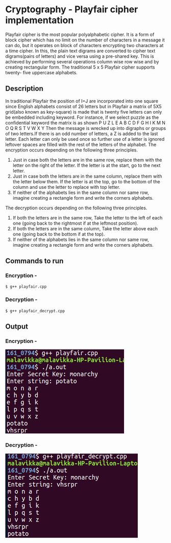 # Cryptography - Playfair cipher implementation

Playfair cipher is the most popular polyalphabetic cipher. It is a form of block cipher which has no limit on the number of characters in a message it can do, but it operates on block of characters encrypting two characters at a time cipher. In this, the plain text digrams are converted to cipher text digrams(pairs of letters) and vice versa using a pre-shared key. This is achieved by performing several operations column wise row wise and by creating rectangular form. The traditional 5 x 5 Playfair cipher supports twenty- five uppercase alphabets.

## Description
In traditional Playfair the position of I=J are incorporated into one square since English alphabets consist of 26 letters but in Playfair a matrix of 5X5 grid(also known as key-square) is made that is twenty five letters can only be embedded including keyword. For instance, if we select puzzle as the confidential keyword the matrix is as shown
			P U	Z	L	E
			A	B	C	D	F
			G	H	I	K	M
			N	O	Q	R	S
			T	V	W	X	Y
Then the message is wrecked up into digraphs or groups of two letters.If there is an odd number of letters, a Z is added to the last letter. Each letter can only be used once so further use of a letter is ignored leftover spaces are filled with the rest of the letters of the alphabet.
The encryption occurs depending on the following three principles. 
1. Just in case both the letters are in the same row, replace them with the letter on the right of the letter. If the letter is at the start, go to the next letter. 
2. Just in case both the letters are in the same column, replace them with the letter below them. If the letter is at the top, go to the bottom of the column and use the letter to replace with top letter. 
3. If neither of the alphabets lies in the same column nor same row, imagine creating a rectangle form and write the corners alphabets.

The decryption occurs depending on the following three principles. 
1. If both the letters are in the same row, Take the letter to the left of each one (going back to the rightmost if at the leftmost position). 
2. If both the letters are in the same column, Take the letter above each one (going back to the bottom if at the top). 
3. If neither of the alphabets lies in the same column nor same row, imagine creating a rectangle form and write the corners alphabets.

## Commands to run
### Encryption - 
``` 
$ g++ playfair.cpp
```
### Decryption - 
``` 
$ g++ playfair_decrypt.cpp
```

## Output
### Encryption - 
  ![](images/1.jpg)
### Decryption - 
  ![](images/2.jpg)
